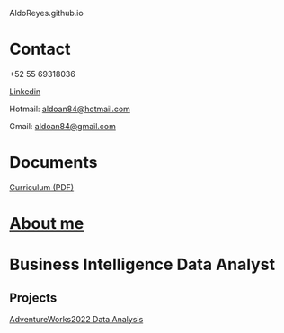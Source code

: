  AldoReyes.github.io

# Contact

 +52 55 69318036
 
 [Linkedin](https://www.linkedin.com/in/aldoreyesbianalyst?lipi=urn%3Ali%3Apage%3Ad_flagship3_profile_view_base_contact_details%3Bv420leqVSUOChjUj%2BtCWbw%3D%3D)

 Hotmail: aldoan84@hotmail.com
 
 Gmail: aldoan84@gmail.com

# Documents
 [Curriculum (PDF)](/Assets/files/Aldo_Reyes_CV.pdf)

# [About me](https://github.com/AldoReyes84/About-me)

# Business Intelligence Data Analyst

## Projects

 [AdventureWorks2022 Data Analysis](https://aldoreyes84.github.io/Data-Analisys_For-AdventureWorksDW2022_SQL_PowerBI_Python_Excel/)
